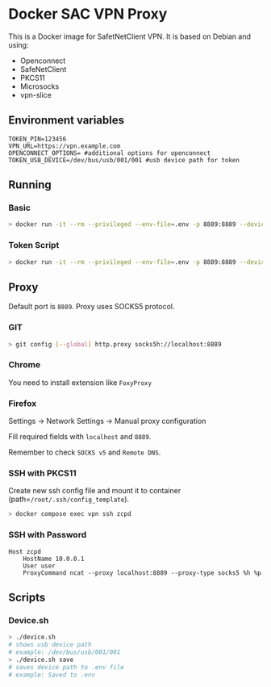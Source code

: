 # Docker SAC VPN Proxy

This is a Docker image for SafetNetClient VPN. It is based on Debian and using:

- Openconnect
- SafeNetClient
- PKCS11
- Microsocks
- vpn-slice

## Environment variables

```env
TOKEN_PIN=123456
VPN_URL=https://vpn.example.com
OPENCONNECT_OPTIONS= #additional options for openconnect
TOKEN_USB_DEVICE=/dev/bus/usb/001/001 #usb device path for token
```

## Running

### Basic

```bash
> docker run -it --rm --privileged --env-file=.env -p 8889:8889 --device /dev/bus/usb:/dev/bus/usb liskeee/sac-vpn-proxy:latest
```

### Token Script

```bash
> docker run -it --rm --privileged --env-file=.env -p 8889:8889 --device /dev/bus/usb:/dev/bus/usb liskeee/sac-vpn-proxy:latest /token.sh {find|object|ssh-agent}
```

## Proxy

Default port is `8889`. Proxy uses SOCKS5 protocol.

### GIT

```bash
> git config [--global] http.proxy socks5h://localhost:8889
```

### Chrome

You need to install extension like `FoxyProxy`

### Firefox

Settings -> Network Settings -> Manual proxy configuration

Fill required fields with `localhost` and `8889`.

Remember to check `SOCKS v5` and `Remote DNS`.

### SSH with PKCS11

Create new ssh config file and mount it to container (path=`/root/.ssh/config_template`).

```bash
> docker compose exec vpn ssh zcpd
```

### SSH with Password

```config
Host zcpd
    HostName 10.0.0.1
    User user
    ProxyCommand ncat --proxy localhost:8889 --proxy-type socks5 %h %p
```

## Scripts

### Device.sh

```bash
> ./device.sh
# shows usb device path
# example: /dev/bus/usb/001/001
> ./device.sh save
# saves device path to .env file
# example: Saved to .env
```